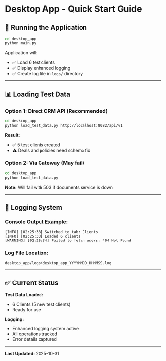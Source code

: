 # Desktop App - Quick Start Guide

## 🚀 Running the Application

```bash
cd desktop_app
python main.py
```

Application will:
- ✅ Load 6 test clients
- ✅ Display enhanced logging
- ✅ Create log file in `logs/` directory

---

## 📊 Loading Test Data

### Option 1: Direct CRM API (Recommended)
```bash
cd desktop_app
python load_test_data.py http://localhost:8082/api/v1
```

**Result:**
- ✅ 5 test clients created
- ⚠️ Deals and policies need schema fix

### Option 2: Via Gateway (May fail)
```bash
cd desktop_app
python load_test_data.py
```

**Note:** Will fail with 503 if documents service is down

---

## 📝 Logging System

### Console Output Example:
```
[INFO] [02:25:33] Switched to tab: Clients
[INFO] [02:25:33] Loaded 6 clients
[WARNING] [02:25:34] Failed to fetch users: 404 Not Found
```

### Log File Location:
```
desktop_app/logs/desktop_app_YYYYMMDD_HHMMSS.log
```

---

## ✅ Current Status

**Test Data Loaded:**
- 6 Clients (5 new test clients)
- Ready for use

**Logging:**
- Enhanced logging system active
- All operations tracked
- Error details captured

---

**Last Updated:** 2025-10-31
